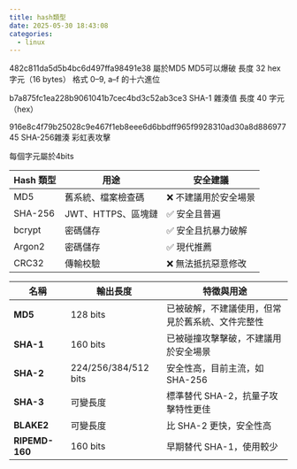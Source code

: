 ```yaml
---
title: hash類型
date: 2025-05-30 18:43:08
categories:
  - linux
---
```


482c811da5d5b4bc6d497ffa98491e38
屬於MD5  MD5可以爆破
長度 32 hex 字元（16 bytes）
格式 0–9, a–f 的十六進位


b7a875fc1ea228b9061041b7cec4bd3c52ab3ce3
SHA-1 雜湊值
長度 40 字元（hex）



916e8c4f79b25028c9e467f1eb8eee6d6bbdff965f9928310ad30a8d88697745
SHA-256雜湊
彩虹表攻擊


每個字元屬於4bits

| Hash 類型 | 用途            | 安全建議        |
| ------- | ------------- | ----------- |
| MD5     | 舊系統、檔案檢查碼     | ❌ 不建議用於安全場景 |
| SHA-256 | JWT、HTTPS、區塊鏈 | ✅ 安全且普遍     |
| bcrypt  | 密碼儲存          | ✅ 安全且抗暴力破解  |
| Argon2  | 密碼儲存          | ✅ 現代推薦      |
| CRC32   | 傳輸校驗          | ❌ 無法抵抗惡意修改  |




| 名稱             | 輸出長度                 | 特徵與用途                    |
| -------------- | -------------------- | ------------------------ |
| **MD5**        | 128 bits             | 已被破解，不建議使用，但常見於舊系統、文件完整性 |
| **SHA-1**      | 160 bits             | 已被碰撞攻擊擊破，不建議用於安全場景       |
| **SHA-2**      | 224/256/384/512 bits | 安全性高，目前主流，如 SHA-256      |
| **SHA-3**      | 可變長度                 | 標準替代 SHA-2，抗量子攻擊特性更佳     |
| **BLAKE2**     | 可變長度                 | 比 SHA-2 更快，安全性高          |
| **RIPEMD-160** | 160 bits             | 早期替代 SHA-1，使用較少          |
